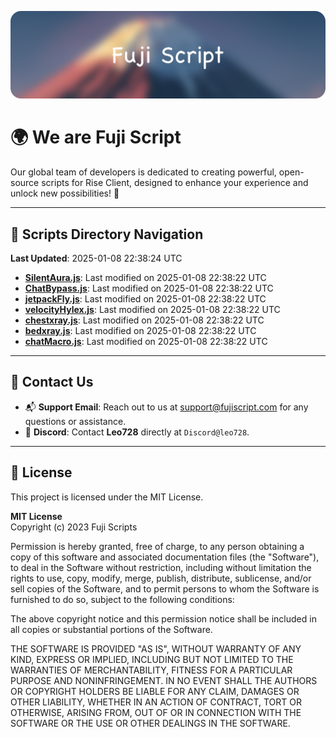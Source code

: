 ![Banner](.github/b.webp)

# 🌍 **We are Fuji Script**

Our global team of developers is dedicated to creating powerful, open-source scripts for Rise Client, designed to enhance your experience and unlock new possibilities! 🌟

---
<!-- SCRIPTS_NAVIGATION_START -->
## 📂 **Scripts Directory Navigation**

**Last Updated**: 2025-01-08 22:38:24 UTC

- **[SilentAura.js](scripts/SilentAura.js)**: Last modified on 2025-01-08 22:38:22 UTC
- **[ChatBypass.js](scripts/ChatBypass.js)**: Last modified on 2025-01-08 22:38:22 UTC
- **[jetpackFly.js](scripts/jetpackFly.js)**: Last modified on 2025-01-08 22:38:22 UTC
- **[velocityHylex.js](scripts/velocityHylex.js)**: Last modified on 2025-01-08 22:38:22 UTC
- **[chestxray.js](scripts/chestxray.js)**: Last modified on 2025-01-08 22:38:22 UTC
- **[bedxray.js](scripts/bedxray.js)**: Last modified on 2025-01-08 22:38:22 UTC
- **[chatMacro.js](scripts/chatMacro.js)**: Last modified on 2025-01-08 22:38:22 UTC

<!-- SCRIPTS_NAVIGATION_END -->

---

## 💬 **Contact Us**  
- 📬 **Support Email**: Reach out to us at [support@fujiscript.com](mailto:support@fujiscript.com) for any questions or assistance.  
- 💬 **Discord**: Contact **Leo728** directly at `Discord@leo728`.

---

## 📜 **License**

This project is licensed under the MIT License.  

**MIT License**  
Copyright (c) 2023 Fuji Scripts  

Permission is hereby granted, free of charge, to any person obtaining a copy of this software and associated documentation files (the "Software"), to deal in the Software without restriction, including without limitation the rights to use, copy, modify, merge, publish, distribute, sublicense, and/or sell copies of the Software, and to permit persons to whom the Software is furnished to do so, subject to the following conditions:  

The above copyright notice and this permission notice shall be included in all copies or substantial portions of the Software.  

THE SOFTWARE IS PROVIDED "AS IS", WITHOUT WARRANTY OF ANY KIND, EXPRESS OR IMPLIED, INCLUDING BUT NOT LIMITED TO THE WARRANTIES OF MERCHANTABILITY, FITNESS FOR A PARTICULAR PURPOSE AND NONINFRINGEMENT. IN NO EVENT SHALL THE AUTHORS OR COPYRIGHT HOLDERS BE LIABLE FOR ANY CLAIM, DAMAGES OR OTHER LIABILITY, WHETHER IN AN ACTION OF CONTRACT, TORT OR OTHERWISE, ARISING FROM, OUT OF OR IN CONNECTION WITH THE SOFTWARE OR THE USE OR OTHER DEALINGS IN THE SOFTWARE.  
